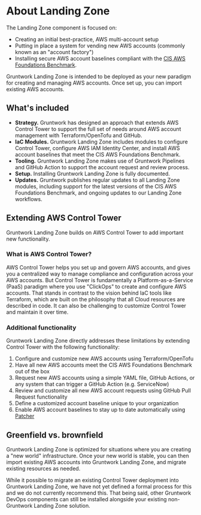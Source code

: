 # About Landing Zone

The Landing Zone component is focused on:

- Creating an initial best-practice, AWS multi-account setup
- Putting in place a system for vending new AWS accounts (commonly known as an "account factory")
- Installing secure AWS account baselines compliant with the [CIS AWS Foundations Benchmark](https://www.cisecurity.org/benchmark/amazon_web_services).

Gruntwork Landing Zone is intended to be deployed as your new paradigm for creating and managing AWS accounts. Once set up, you can import existing AWS accounts.

## What's included

- **Strategy.** Gruntwork has designed an approach that extends AWS Control Tower to support the full set of needs around AWS account management with  Terraform/OpenTofu and GitHub.
- **IaC Modules.** Gruntwork Landing Zone includes modules to configure Control Tower, configure AWS IAM Identity Center, and install AWS account baselines that meet the CIS AWS Foundations Benchmark.
- **Tooling.** Gruntwork Landing Zone makes use of Gruntwork Pipelines and GitHub Action to support the account request and review process.
- **Setup.** Installing Gruntwork Landing Zone is fully documented.
- **Updates.** Gruntwork publishes regular updates to all Landing Zone modules, including support for the latest versions of the CIS AWS Foundations Benchmark, and ongoing updates to our Landing Zone workflows.

## Extending AWS Control Tower

Gruntwork Landing Zone builds on AWS Control Tower to add important new functionality.

### What is AWS Control Tower?

AWS Control Tower helps you set up and govern AWS accounts, and gives you a centralized way to manage compliance and configuration across your AWS accounts. But Control Tower is fundamentally a Platform-as-a-Service (PaaS) paradigm where you use "ClickOps" to create and configure AWS accounts. That stands in contrast to the vision behind IaC tools like Terraform, which are built on the philosophy that all Cloud resources are described in code. It can also be challenging to customize Control Tower and maintain it over time.

### Additional functionality

Gruntwork Landing Zone directly addresses these limitations by extending Control Tower with the following functionality:

1. Configure and customize new AWS accounts using Terraform/OpenTofu
1. Have all new AWS accounts meet the CIS AWS Foundations Benchmark out of the box
1. Request new AWS accounts using a simple YAML file, GitHub Actions, or any system that can trigger a GitHub Action (e.g. ServiceNow)
1. Review and customize all new AWS account requests using GitHub Pull Request functionality
1. Define a customized account baseline unique to your organization
1. Enable AWS account baselines to stay up to date automatically using [Patcher](./patcher)

## Greenfield vs. brownfield

Gruntwork Landing Zone is optimized for situations where you are creating a "new world" infrastructure. Once your new world is stable, you can then import existing AWS accounts into Gruntwork Landing Zone, and migrate existing resources as needed.

While it possible to migrate an existing Control Tower deployment into Gruntwork Landing Zone, we have not yet defined a formal process for this and we do not currently recommend this. That being said, other Gruntwork DevOps components can still be installed alongside your existing non-Gruntwork Landing Zone solution.
